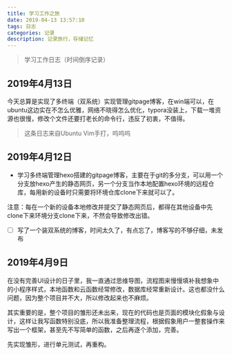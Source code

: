 ```yaml
---
title: 学习工作之旅
date: 2019-04-13 13:57:10
tags: 日志
categories: 记录
description: 记录旅行，存储记忆
---
```


> 学习工作日志（时间倒序记录）

## 2019年4月13日
今天总算是实现了多终端（双系统）实现管理gitpage博客，在win端可以，在ubuntu这边实在不怎么优雅，网络不晓得怎么优化，typora没装上，下载一堆资源也很慢，修改个文件还要打老长的命令行，违反了初衷，不值得。
> 这条日志来自Ubuntu Vim手打，呜呜呜

## 2019年4月12日

- 学习多终端管理hexo搭建的gitpage博客，主要在于git的多分支，可以用一个分支放hexo产生的静态网页，另一个分支当作本地配置hexo环境的远程仓库，每用新的设备时只需要将环境仓库clone下来就可以了。

注意：每在一个新的设备本地修改并提交了静态网页后，都得在其他设备中先clone下来环境分支clone下来，不然会导致修改出错。

- [ ] 写了一个装双系统的博客，时间太久了，有点忘了，博客写的不够仔细，未发布

## 2019年4月9日

在没有完善UI设计的日子里，我一直通过思维导图，流程图来慢慢填补我想象中的小程序样式，本地函数和云函数经常修改，数据库经常重新设计。这也都没什么问题，因为整个项目并不大，所以修改起来也不麻烦。

其实重要的是，整个项目的雏形还未出来，现在的代码也是页面的模块化假象与设计，这样让我写函数特别没底，所以我准备整理流程，根据假象用户一整套操作来写出一个框架，甚至先不写简单的函数，之后再逐个添加，完善。

先实现雏形，进行单元测试，再重构。